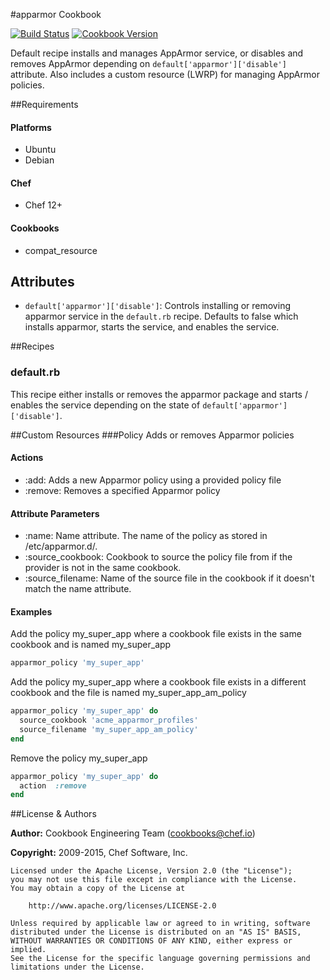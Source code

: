 #apparmor Cookbook

[![Build Status](https://travis-ci.org/chef-cookbooks/apparmor.svg?branch=master)](http://travis-ci.org/chef-cookbooks/apparmor)
[![Cookbook Version](https://img.shields.io/cookbook/v/apparmor.svg)](https://supermarket.chef.io/cookbooks/apparmor)

Default recipe installs and manages AppArmor service, or disables and removes AppArmor depending on `default['apparmor']['disable']` attribute.  Also includes a custom resource (LWRP) for managing AppArmor policies.

##Requirements
#### Platforms
- Ubuntu
- Debian

#### Chef
- Chef 12+

#### Cookbooks
- compat_resource

## Attributes
- `default['apparmor']['disable']`: Controls installing or removing apparmor service in the `default.rb` recipe.  Defaults to false which installs apparmor, starts the service, and enables the service.

##Recipes
### default.rb
This recipe either installs or removes the apparmor package and starts / enables the service depending on the state of `default['apparmor']['disable']`.

##Custom Resources
###Policy
Adds or removes Apparmor policies
#### Actions
- :add: Adds a new Apparmor policy using a provided policy file
- :remove: Removes a specified Apparmor policy

#### Attribute Parameters
- :name: Name attribute. The name of the policy as stored in /etc/apparmor.d/.
- :source_cookbook: Cookbook to source the policy file from if the provider is not in the same cookbook.
- :source_filename: Name of the source file in the cookbook if it doesn't match the name attribute.

#### Examples
Add the policy my_super_app where a cookbook file exists in the same cookbook and is named my_super_app

```ruby
apparmor_policy 'my_super_app'
```

Add the policy my_super_app where a cookbook file exists in a different cookbook and the file is named my_super_app_am_policy

```ruby
apparmor_policy 'my_super_app' do
  source_cookbook 'acme_apparmor_profiles'
  source_filename 'my_super_app_am_policy'
end
```

Remove the policy my_super_app

```ruby
apparmor_policy 'my_super_app' do
  action  :remove
end
```

##License & Authors

**Author:** Cookbook Engineering Team (<cookbooks@chef.io>)

**Copyright:** 2009-2015, Chef Software, Inc.
```
Licensed under the Apache License, Version 2.0 (the "License");
you may not use this file except in compliance with the License.
You may obtain a copy of the License at

    http://www.apache.org/licenses/LICENSE-2.0

Unless required by applicable law or agreed to in writing, software
distributed under the License is distributed on an "AS IS" BASIS,
WITHOUT WARRANTIES OR CONDITIONS OF ANY KIND, either express or implied.
See the License for the specific language governing permissions and
limitations under the License.
```
